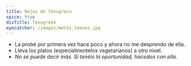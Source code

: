 ```yaml
---
title: Hojas de fenugreco
spice: true
divTitle: fenugreek
eyecatcher: /images/methi_leaves.jpg
---
```


* La probé por primera vez hace poco y ahora no me desprendo de ella. 
* Lleva los platos (especialmentelos vegetarianos) a otro nivel. 
* _No se puede decir más. Si tenéis la oportunidad, hacedos con ella._
